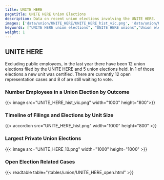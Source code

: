 ```yaml
---
title: UNITE HERE
pagetitle: UNITE HERE Union Elections
description: Data on recent union elections involving the UNITE HERE.
images: ['data/union/UNITE_HERE/UNITE_HERE_hist_vic.png', 'data/union/UNITE_HERE/UNITE_HERE_hist_size.png', 'data/union/UNITE_HERE/UNITE_HERE_10.png']
keywords: ["UNITE HERE union elections", "UNITE HERE unions","Union elections"]
weight: 1
---
```

##  UNITE HERE

Excluding public employees, in the last year there have been 12 union elections filed by the UNITE HERE and 5 union elections held. In 1 of those elections a new unit was certified. There are currently 12 open representation cases and 8 of are still waiting to vote.

### Number Employees in a Union Election by Outcome
{{< image src="UNITE_HERE_hist_vic.png" width="1000" height="800">}}

### Timeline of Filings and Elections by Unit Size
{{< accordion src="UNITE_HERE_hist.png" width="1000" height="800" >}}

### Largest Private Union Elections
{{< image src="UNITE_HERE_10.png" width="1000" height="1000"  >}}

### Open Election Related Cases
{{< readtable table="/tables/union/UNITE_HERE_open.html" >}}

